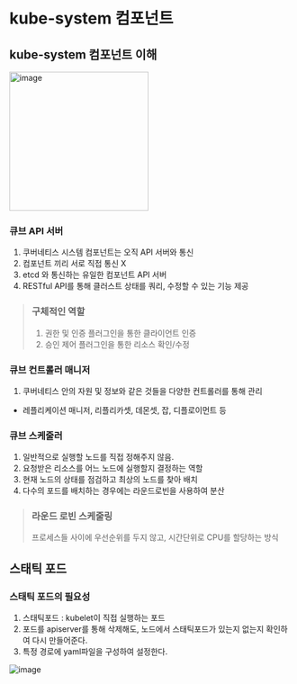 # kube-system 컴포넌트

## kube-system 컴포넌트 이해

<img width="247" alt="image" src="https://user-images.githubusercontent.com/106303141/189862902-a80c5655-1eb5-4cd2-ab44-7f178b35bd4b.png">

### 큐브 API 서버
1. 쿠버네티스 시스템 컴포넌트는 오직 API 서버와 통신
2. 컴포넌트 끼리 서로 직접 통신 X
3. etcd 와 통신하는 유일한 컴포넌트 API 서버
4. RESTful API를 통해 클러스트 상태를 쿼리, 수정할 수 있는 기능 제공

> ### 구체적인 역할
> 1. 권한 및 인증 플러그인을 통한 클라이언트 인증
> 2. 승인 제어 플러그인을 통한 리소스 확인/수정

### 큐브 컨트롤러 매니저
1. 쿠버네티스 안의 자원 및 정보와 같은 것들을 다양한 컨트롤러를 통해 관리
  * 레플리케이션 매니저, 리플리카셋, 데몬셋, 잡, 디플로이먼트 등

### 큐브 스케줄러
1. 일반적으로 실행할 노드를 직접 정해주지 않음.
2. 요청받은 리소스를 어느 노드에 실행할지 결정하는 역할
3. 현재 노드의 상태를 점검하고 최상의 노드를 찾아 배치
4. 다수의 포드를 배치하는 경우에는 라운드로빈을 사용하여 분산
> ### 라운드 로빈 스케줄링
> 프로세스들 사이에 우선순위를 두지 않고, 시간단위로 CPU를 할당하는 방식

## 스태틱 포드

### 스태틱 포드의 필요성
1. 스태틱포드 : kubelet이 직접 실행하는 포드
2. 포드를 apiserver를 통해 삭제해도, 노드에서 스태틱포드가 있는지 없는지 확인하여 다시 만들어준다.
3. 특정 경로에 yaml파일을 구성하여 설정한다.

![image](https://user-images.githubusercontent.com/106303141/190142023-f059b8b4-f7f0-4aa9-afef-440ed9ab8ac9.png)



